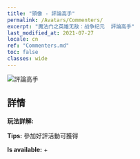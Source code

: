 ```yaml
---
title: "頭像 - 評論高手"
permalink: /Avatars/Commenters/
excerpt: "魔法门之英雄无敌：战争纪元  評論高手"
last_modified_at: 2021-07-27
locale: cn
ref: "Commenters.md"
toc: false
classes: wide
---
```

 ![評論高手](/images/a/avatarFrame_14.png)

## 詳情

 **玩法詳解:**  

 **Tips:** 參加好評活動可獲得 

 **Is available:**  + 

